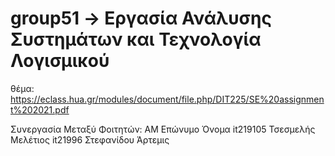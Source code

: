 # group51 -> Εργασία Ανάλυσης Συστημάτων και Τεχνολογία Λογισμικού
θέμα: https://eclass.hua.gr/modules/document/file.php/DIT225/SE%20assignment%202021.pdf

Συνεργασία Μεταξύ Φοιτητών:
    ΑΜ        Επώνυμο    Όνομα
    it219105  Τσεσμελής  Μελέτιος
    it21996   Στεφανίδου Άρτεμις
